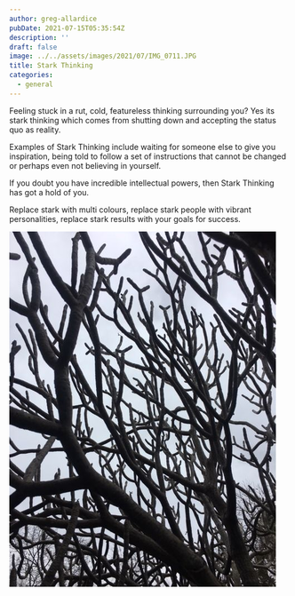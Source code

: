 ```yaml
---
author: greg-allardice
pubDate: 2021-07-15T05:35:54Z
description: ''
draft: false
image: ../../assets/images/2021/07/IMG_0711.JPG
title: Stark Thinking
categories:
  - general
---
```


Feeling stuck in a rut, cold, featureless thinking surrounding you? Yes its stark thinking which comes from shutting down and accepting the status quo as reality.

Examples of Stark Thinking include waiting for someone else to give you inspiration, being told to follow a set of instructions that cannot be changed or perhaps even not believing in yourself.

If you doubt you have incredible intellectual powers, then Stark Thinking has got a hold of you.

Replace stark with multi colours, replace stark people with vibrant personalities, replace stark results with your goals for success.

![Stark Thinking](../../assets/images/2021/07/Stark-Thinking-.JPG)
